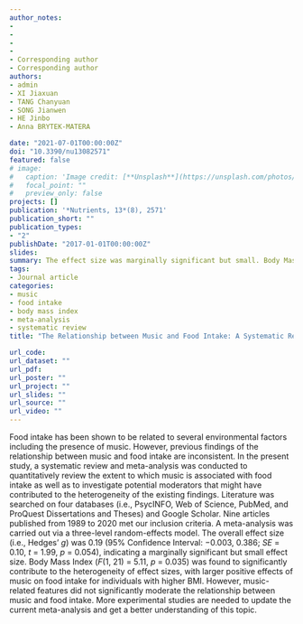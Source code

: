 ```yaml
---
author_notes:
-
-
-
-
- Corresponding author
- Corresponding author
authors:
- admin
- XI Jiaxuan 
- TANG Chanyuan 
- SONG Jianwen 
- HE Jinbo 
- Anna BRYTEK-MATERA

date: "2021-07-01T00:00:00Z"
doi: "10.3390/nu13082571"
featured: false
# image:
#   caption: 'Image credit: [**Unsplash**](https://unsplash.com/photos/jdD8gXaTZsc)'
#   focal_point: ""
#   preview_only: false
projects: []
publication: '*Nutrients, 13*(8), 2571'
publication_short: ""
publication_types:
- "2"
publishDate: "2017-01-01T00:00:00Z"
slides:
summary: The effect size was marginally significant but small. Body Mass Index was found to significantly contribute to the heterogeneity of effect sizes, with larger positive effects of music on food intake for individuals with higher BMI.
tags:
- Journal article
categories:
- music
- food intake
- body mass index
- meta-analysis
- systematic review
title: "The Relationship between Music and Food Intake: A Systematic Review and Meta-Analysis"

url_code:
url_dataset: ""
url_pdf: 
url_poster: ""
url_project: ""
url_slides: ""
url_source: ""
url_video: ""
---
```

Food intake has been shown to be related to several environmental factors including the presence of music. However, previous findings of the relationship between music and food intake are inconsistent. In the present study, a systematic review and meta-analysis was conducted to quantitatively review the extent to which music is associated with food intake as well as to investigate potential moderators that might have contributed to the heterogeneity of the existing findings. Literature was searched on four databases (i.e., PsycINFO, Web of Science, PubMed, and ProQuest Dissertations and Theses) and Google Scholar. Nine articles published from 1989 to 2020 met our inclusion criteria. A meta-analysis was carried out via a three-level random-effects model. The overall effect size (i.e., Hedges’ *g*) was 0.19 (95% Confidence Interval: −0.003, 0.386; *SE* = 0.10, *t* = 1.99, *p* = 0.054), indicating a marginally significant but small effect size. Body Mass Index (*F*(1, 21) = 5.11, *p* = 0.035) was found to significantly contribute to the heterogeneity of effect sizes, with larger positive effects of music on food intake for individuals with higher BMI. However, music-related features did not significantly moderate the relationship between music and food intake. More experimental studies are needed to update the current meta-analysis and get a better understanding of this topic.
